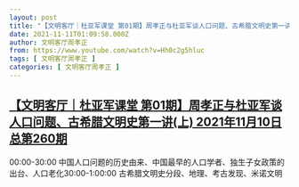```yaml
---
layout: post
title: "【文明客厅｜杜亚军课堂 第01期】周孝正与杜亚军谈人口问题、古希腊文明史第一讲(上) 2021年11月10日 总第260期"
date: 2021-11-11T01:09:58.000Z
author: 文明客厅周孝正
from: https://www.youtube.com/watch?v=Hh0c2g5hluc
tags: [ 文明客厅周孝正 ]
categories: [ 文明客厅周孝正 ]
---
```

<!--1636592998000-->
[【文明客厅｜杜亚军课堂 第01期】周孝正与杜亚军谈人口问题、古希腊文明史第一讲(上) 2021年11月10日 总第260期](https://www.youtube.com/watch?v=Hh0c2g5hluc)
------

<div>
00:00-30:00 中国人口问题的历史由来、中国最早的人口学者、独生子女政策的出台、人口老化30:00-1:00:00 古希腊文明史分段、地理、考古发现、米诺文明
</div>
